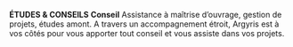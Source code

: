 **ÉTUDES & CONSEILS**
**Conseil** 
Assistance à maîtrise d’ouvrage, gestion de projets, études amont. A travers un accompagnement étroit, Argyris est à vos côtés pour vous apporter tout conseil et vous assiste dans vos projets.
<!--stackedit_data:
eyJoaXN0b3J5IjpbMTM5MTY1MzY3MCw3MzA5OTgxMTZdfQ==
-->